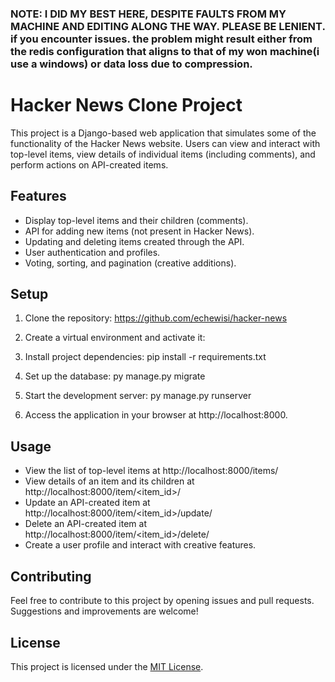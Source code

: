 ### NOTE: I DID MY BEST HERE, DESPITE FAULTS FROM MY MACHINE AND EDITING ALONG THE WAY. PLEASE BE LENIENT. if you encounter issues. the problem might result either from the redis configuration that aligns to that of my won machine(i use a windows) or data loss due to compression.

# Hacker News Clone Project

This project is a Django-based web application that simulates some of the functionality of the Hacker News website. Users can view and interact with top-level items, view details of individual items (including comments), and perform actions on API-created items.

## Features

- Display top-level items and their children (comments).
- API for adding new items (not present in Hacker News).
- Updating and deleting items created through the API.
- User authentication and profiles.
- Voting, sorting, and pagination (creative additions).

## Setup

1. Clone the repository:
https://github.com/echewisi/hacker-news


2. Create a virtual environment and activate it:


3. Install project dependencies:
pip install -r requirements.txt


4. Set up the database:
py manage.py migrate


5. Start the development server:
py manage.py runserver


6. Access the application in your browser at http://localhost:8000.

## Usage

- View the list of top-level items at http://localhost:8000/items/
- View details of an item and its children at http://localhost:8000/item/<item_id>/
- Update an API-created item at http://localhost:8000/item/<item_id>/update/
- Delete an API-created item at http://localhost:8000/item/<item_id>/delete/
- Create a user profile and interact with creative features.

## Contributing

Feel free to contribute to this project by opening issues and pull requests. Suggestions and improvements are welcome!

## License

This project is licensed under the [MIT License](LICENSE).
